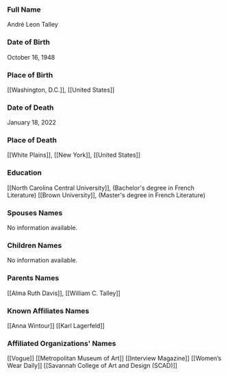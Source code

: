 ### Full Name
André Leon Talley

### Date of Birth
October 16, 1948
### Place of Birth
[[Washington, D.C.]], [[United States]]

### Date of Death
January 18, 2022
### Place of Death
[[White Plains]], [[New York]], [[United States]]
### Education
[[North Carolina Central University]], (Bachelor's degree in French Literature)
[[Brown University]], (Master's degree in French Literature)
### Spouses Names
No information available.

### Children Names
No information available.

### Parents Names
[[Alma Ruth Davis]], [[William C. Talley]]

### Known Affiliates Names
[[Anna Wintour]]
[[Karl Lagerfeld]]
### Affiliated Organizations' Names
[[Vogue]]
[[Metropolitan Museum of Art]]
[[Interview Magazine]]
[[Women’s Wear Daily]]
[[Savannah College of Art and Design (SCAD)]]